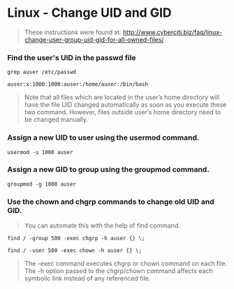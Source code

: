 # Linux - Change UID and GID

>These instructions were found at: http://www.cyberciti.biz/faq/linux-change-user-group-uid-gid-for-all-owned-files/
### Find the user's UID in the passwd file
```
grep auser /etc/passwd
```
```
auser:x:1000:1000:auser:/home/auser:/bin/bash
```

>Note that all files which are located in the user’s home directory will have the file UID changed automatically as soon as you execute these two command. However, files outside user’s home directory need to be changed manually.

### Assign a new UID to user using the usermod command.
```
usermod -u 1000 auser
```
### Assign a new GID to group using the groupmod command.
```
groupmod -g 1000 auser
```
### Use the chown and chgrp commands to change old UID and GID.
>You can automate this with the help of find command.
```
find / -group 500 -exec chgrp -h auser {} \;
```
```
find / -user 500 -exec chown -h auser {} \;
```
> The -exec command executes chgrp or chown command on each file. The -h option passed to the chgrp/chown command affects each symbolic link instead of any referenced file.